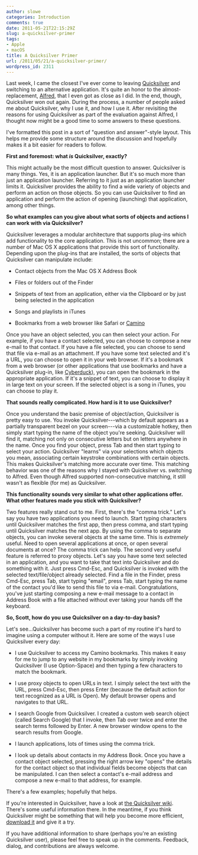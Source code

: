 ```yaml
---
author: slowe
categories: Introduction
comments: true
date: 2011-05-21T22:15:29Z
slug: a-quicksilver-primer
tags:
- Apple
- macOS
title: A Quicksilver Primer
url: /2011/05/21/a-quicksilver-primer/
wordpress_id: 2311
---
```


Last week, I came the closest I've ever come to leaving [Quicksilver](http://qsapp.com) and switching to an alternative application. It's quite an honor to the almost-replacement, [Alfred](http://www.alfredapp.com), that I even got as close as I did. In the end, though, Quicksilver won out again. During the process, a number of people asked me about Quicksilver, why I use it, and how I use it. After revisiting the reasons for using Quicksilver as part of the evaluation against Alfred, I thought now might be a good time to some answers to these questions.

I've formatted this post in a sort of "question and answer"-style layout. This helps me provide some structure around the discussion and hopefully makes it a bit easier for readers to follow.

**First and foremost: what _is_ Quicksilver, exactly?**

This might actually be the most difficult question to answer. Quicksilver is many things. Yes, it is an application launcher. But it's so much more than just an application launcher. Referring to it just as an application launcher limits it. Quicksilver provides the ability to find a wide variety of objects and perform an action on those objects.  So you can use Quicksilver to find an application and perform the action of opening (launching) that application, among other things.

**So what examples can you give about what sorts of objects and actions I can work with via Quicksilver?**

Quicksilver leverages a modular architecture that supports plug-ins which add functionality to the core application. This is not uncommon; there are a number of Mac OS X applications that provide this sort of functionality. Depending upon the plug-ins that are installed, the sorts of objects that Quicksilver can manipulate include:

* Contact objects from the Mac OS X Address Book

* Files or folders out of the Finder

* Snippets of text from an application, either via the Clipboard or by just being selected in the application

* Songs and playlists in iTunes

* Bookmarks from a web browser like Safari or [Camino](http://www.caminobrowser.org/)

Once you have an object selected, you can then select your action. For example, if you have a contact selected, you can choose to compose a new e-mail to that contact. If you have a file selected, you can choose to send that file via e-mail as an attachment. If you have some text selected and it's a URL, you can choose to open it in your web browser. If it's a bookmark from a web browser (or other applications that use bookmarks and have a Quicksilver plug-in, like [Cyberduck](http://cyberduck.ch/)), you can open the bookmark in the appropriate application. If it's a snippet of text, you can choose to display it in large text on your screen. If the selected object is a song in iTunes, you can choose to play it.

**That sounds really complicated. How hard is it to use Quicksilver?**

Once you understand the basic premise of object/action, Quicksilver is pretty easy to use. You invoke Quicksilver---which by default appears as a partially transparent bezel on your screen---via a customizable hotkey, then simply start typing the name of the object you're seeking. Quicksilver will find it, matching not only on consecutive letters but on letters anywhere in the name. Once you find your object, press Tab and then start typing to select your action. Quicksilver "learns" via your selections which objects you mean, associating certain keystroke combinations with certain objects. This makes Quicksilver's matching more accurate over time. This matching behavior was one of the reasons why I stayed with Quicksilver vs. switching to Alfred. Even though Alfred supported non-consecutive matching, it still wasn't as flexible (for me) as Quicksilver.

**This functionality sounds very similar to what other applications offer. What other features made you stick with Quicksilver?**

Two features really stand out to me. First, there's the "comma trick." Let's say you have two applications you need to launch. Start typing characters until Quicksilver matches the first app, then press comma, and start typing until Quicksilver matches the next app. By using the comma to separate objects, you can invoke several objects at the same time. This is _extremely_ useful. Need to open several applications at once, or open several documents at once? The comma trick can help. The second very useful feature is referred to proxy objects. Let's say you have some text selected in an application, and you want to take that text into Quicksilver and do something with it. Just press Cmd-Esc, and Quicksilver is invoked with the selected text/file/object already selected. Find a file in the Finder, press Cmd-Esc, press Tab, start typing "email", press Tab, start typing the name of the contact you'd like to send this file to via e-mail. Congratulations, you've just starting composing a new e-mail message to a contact in Address Book with a file attached without ever taking your hands off the keyboard.

**So, Scott, how do you use Quicksilver on a day-to-day basis?**

Let's see...Quicksilver has become such a part of my routine it's hard to imagine using a computer without it. Here are some of the ways I use Quicksilver every day:

* I use Quicksilver to access my Camino bookmarks. This makes it easy for me to jump to any website in my bookmarks by simply invoking Quicksilver (I use Option-Space) and then typing a few characters to match the bookmark.

* I use proxy objects to open URLs in text. I simply select the text with the URL, press Cmd-Esc, then press Enter (because the default action for text recognized as a URL is Open). My default browser opens and navigates to that URL.

* I search Google from Quicksilver. I created a custom web search object (called Search Google) that I invoke, then Tab over twice and enter the search terms followed by Enter. A new browser window opens to the search results from Google.

* I launch applications, lots of times using the comma trick.

* I look up details about contacts in my Address Book. Once you have a contact object selected, pressing the right arrow key "opens" the details for the contact object so that individual fields become objects that can be manipulated. I can then select a contact's e-mail address and compose a new e-mail to that address, for example.

There's a few examples; hopefully that helps.

If you're interested in Quicksilver, have a look at [the Quicksilver wiki](http://qsapp.com/wiki/Main_Page). There's some useful information there. In the meantime, if you think Quicksilver might be something that will help you become more efficient, [download it](http://qsapp.com/download.php) and give it a try.

If you have additional information to share (perhaps you're an existing Quicksilver user), please feel free to speak up in the comments. Feedback, dialog, and contributions are always welcome.

